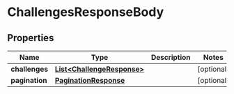

# ChallengesResponseBody


## Properties

Name | Type | Description | Notes
------------ | ------------- | ------------- | -------------
**challenges** | [**List&lt;ChallengeResponse&gt;**](ChallengeResponse.md) |  |  [optional]
**pagination** | [**PaginationResponse**](PaginationResponse.md) |  |  [optional]



